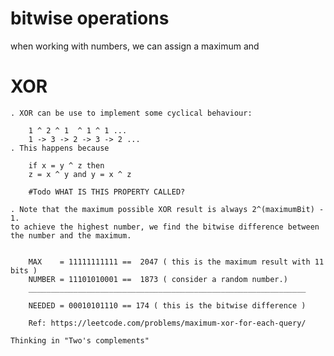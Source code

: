 # bitwise operations

when working with numbers, we can assign a maximum and

# XOR

    . XOR can be use to implement some cyclical behaviour:
        
        1 ^ 2 ^ 1  ^ 1 ^ 1 ... 
        1 -> 3 -> 2 -> 3 -> 2 ...
    . This happens because
     
        if x = y ^ z then
        z = x ^ y and y = x ^ z
        
        #Todo WHAT IS THIS PROPERTY CALLED?
    
    . Note that the maximum possible XOR result is always 2^(maximumBit) - 1.
    to achieve the highest number, we find the bitwise difference between the number and the maximum.

                
        MAX    = 11111111111 ==  2047 ( this is the maximum result with 11 bits )
        NUMBER = 11101010001 ==  1873 ( consider a random number.)
        ______________________________________________________________
    
        NEEDED = 00010101110 == 174 ( this is the bitwise difference )

        Ref: https://leetcode.com/problems/maximum-xor-for-each-query/
        
    Thinking in "Two's complements"
